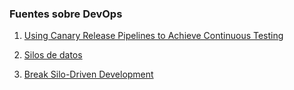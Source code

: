 ### Fuentes sobre DevOps

1. [Using Canary Release Pipelines to Achieve Continuous Testing](https://saucelabs.com/resources/blog/using-canary-release-pipelines-to-achieve-continuous-testing)  


2. [Silos de datos](https://www.hpe.com/lamerica/es/what-is/data-silos.html)  


3. [Break Silo-Driven Development](https://medium.com/@petecam/silo-driven-development-1aa48f8e4937)  

